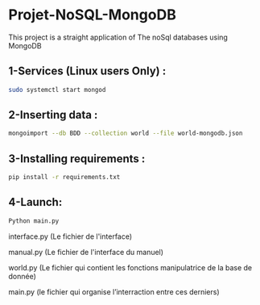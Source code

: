 # Projet-NoSQL-MongoDB

This project is a straight application of The noSql databases using MongoDB


## 1-Services (Linux users Only) :

```bash
sudo systemctl start mongod
```


## 2-Inserting data :
```bash
mongoimport --db BDD --collection world --file world-mongodb.json
```

## 3-Installing requirements :
```bash
pip install -r requirements.txt
```


## 4-Launch:
```bash
Python main.py
```
interface.py (Le fichier de l'interface)

manual.py (Le fichier de l'interface du manuel)

world.py (Le fichier qui contient les fonctions manipulatrice de la base de donnée)

main.py (le fichier qui organise l’interraction entre ces derniers)
